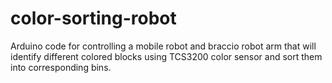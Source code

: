 # color-sorting-robot
Arduino code for controlling a mobile robot and braccio robot arm that will identify different colored blocks using TCS3200 color sensor and sort them into corresponding bins.
